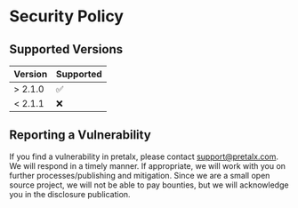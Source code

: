 # Security Policy

## Supported Versions

| Version | Supported |
| ------- | --------- |
| > 2.1.0 | ✅        |
| < 2.1.1 | ❌        |

## Reporting a Vulnerability

If you find a vulnerability in pretalx, please contact [support@pretalx.com](mailto:support@pretalx.com). We will
respond in a timely manner. If appropriate, we will work with you on further processes/publishing and mitigation.
Since we are a small open source project, we will not be able to pay bounties, but we will acknowledge you in the
disclosure publication.
